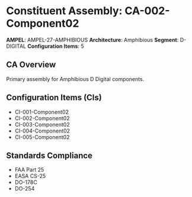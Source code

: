 # Constituent Assembly: CA-002-Component02

**AMPEL**: AMPEL-27-AMPHIBIOUS
**Architecture**: Amphibious
**Segment**: D-DIGITAL
**Configuration Items**: 5

## CA Overview
Primary assembly for Amphibious D Digital components.

## Configuration Items (CIs)
- CI-001-Component02
- CI-002-Component02
- CI-003-Component02
- CI-004-Component02
- CI-005-Component02

## Standards Compliance
- FAA Part 25
- EASA CS-25
- DO-178C
- DO-254
